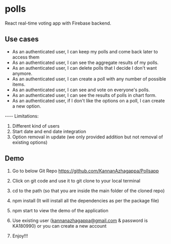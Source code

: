# polls

React real-time voting app with Firebase backend.

## Use cases

- As an authenticated user, I can keep my polls and come back later to access them
- As an authenticated user, I can see the aggregate results of my polls.
- As an authenticated user, I can delete polls that I decide I don't want anymore.
- As an authenticated user, I can create a poll with any number of possible items.
- As an authenticated user, I can see and vote on everyone's polls.
- As an authenticated user, I can see the results of polls in chart form.
- As an authenticated user, if I don't like the options on a poll, I can create a new option.

---- Limitations:

1. Different kind of users
2. Start date and end date integration
3. Option removal in update (we only provided addition but not removal of existing options)

## Demo

1. Go to below Git Repo
   https://github.com/KannanAzhagappa/Pollsapp

2. Click on git code and use it to git clone to your local terminal

3. cd to the path (so that you are inside the main folder of the cloned repo)

4. npm install (It will install all the dependencies as per the package file)

5. npm start to view the demo of the application

6. Use existing user (kannanazhagappa@gmail.com & password is KA180990) or you can create a new account

7. Enjoy!!!

